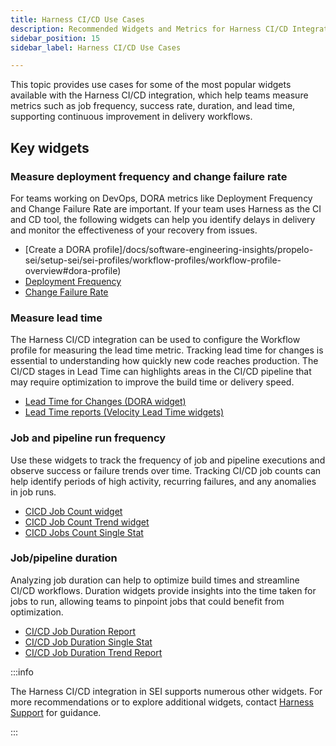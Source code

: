 ```yaml
---
title: Harness CI/CD Use Cases
description: Recommended Widgets and Metrics for Harness CI/CD Integration
sidebar_position: 15
sidebar_label: Harness CI/CD Use Cases

---
```


This topic provides use cases for some of the most popular widgets available with the Harness CI/CD integration, which help teams measure metrics such as job frequency, success rate, duration, and lead time, supporting continuous improvement in delivery workflows.

## Key widgets

### Measure deployment frequency and change failure rate

For teams working on DevOps, DORA metrics like Deployment Frequency and Change Failure Rate are important. If your team uses Harness as the CI and CD tool, the following widgets can help you identify delays in delivery and monitor the effectiveness of your recovery from issues.

* [Create a DORA profile]/docs/software-engineering-insights/propelo-sei/setup-sei/sei-profiles/workflow-profiles/workflow-profile-overview#dora-profile)
* [Deployment Frequency](/docs/software-engineering-insights/propelo-sei/analytics-and-reporting/efficiency/dora-metrics/#deployment-frequency)
* [Change Failure Rate](/docs/software-engineering-insights/propelo-sei/analytics-and-reporting/efficiency/dora-metrics/#change-failure-rate)

### Measure lead time

The Harness CI/CD integration can be used to configure the Workflow profile for measuring the lead time metric. Tracking lead time for changes is essential to understanding how quickly new code reaches production. The CI/CD stages in Lead Time can highlights areas in the CI/CD pipeline that may require optimization to improve the build time or delivery speed.

* [Lead Time for Changes (DORA widget)](/docs/software-engineering-insights/propelo-sei/analytics-and-reporting/efficiency/dora-metrics/#lead-time-for-changes)
* [Lead Time reports (Velocity Lead Time widgets)](/docs/software-engineering-insights/propelo-sei/analytics-and-reporting/efficiency/velocity-lead-time)

### Job and pipeline run frequency

Use these widgets to track the frequency of job and pipeline executions and observe success or failure trends over time. Tracking CI/CD job counts can help identify periods of high activity, recurring failures, and any anomalies in job runs.

* [CICD Job Count widget](/docs/software-engineering-insights/propelo-sei/analytics-and-reporting/efficiency/cicd-insights#cicd-job-count-report)
* [CICD Job Count Trend widget](/docs/software-engineering-insights/propelo-sei/analytics-and-reporting/efficiency/cicd-insights#cicd-job-count-trend-report)
* [CICD Jobs Count Single Stat](/docs/software-engineering-insights/propelo-sei/analytics-and-reporting/efficiency/cicd-insights#cicd-jobs-count-single-stat)

### Job/pipeline duration

Analyzing job duration can help to optimize build times and streamline CI/CD workflows. Duration widgets provide insights into the time taken for jobs to run, allowing teams to pinpoint jobs that could benefit from optimization.

* [CI/CD Job Duration Report](/docs/software-engineering-insights/propelo-sei/analytics-and-reporting/efficiency/cicd-insights#cicd-job-duration-report)
* [CI/CD Job Duration Single Stat](/docs/software-engineering-insights/propelo-sei/analytics-and-reporting/efficiency/cicd-insights#cicd-job-duration-single-stat)
* [CI/CD Job Duration Trend Report](/docs/software-engineering-insights/propelo-sei/analytics-and-reporting/efficiency/cicd-insights#cicd-job-duration-trend-report)

:::info

The Harness CI/CD integration in SEI supports numerous other widgets. For more recommendations or to explore additional widgets, contact [Harness Support](/docs/software-engineering-insights/sei-support) for guidance.

:::